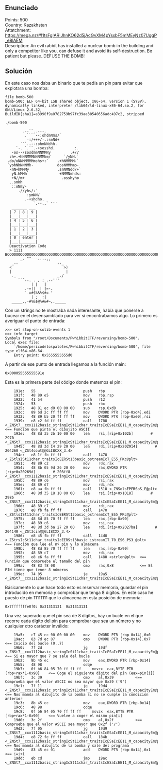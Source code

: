 ## **Enunciado**

Points: 500   
Country: Kazakhstan   
Attatchment: https://mega.nz/#!1tsFgIAR!JhnKO62d5jAcGvXM4pYsxbF5mMEyNz07UggP_e8lAEM   
Description: An evil rabbit has installed a nuclear bomb in the building and only a competitor like you, can defuse it and avoid its self-destruction. Be patient but please..DEFUSE THE BOMB!

## **Solución**

En este caso nos daba un binario que te pedía un pin para evitar que explotara una bomba:

```
file bomb-500 
bomb-500: ELF 64-bit LSB shared object, x86-64, version 1 (SYSV), dynamically linked, interpreter /lib64/ld-linux-x86-64.so.2, for GNU/Linux 2.6.32, BuildID[sha1]=a3990f9a0782759b97fc39aa38540656adc497c2, stripped

```
```
./bomb-500 

        .--``..---.                
         .````--:ohdmNms/`         
          -:/+++/-.:smNd+          
       ```..--:ohmNNdhh.           
     `-. `.``.-+sosshd.         :. 
   -os--/sosdmmNNMMNy         .+// 
  :h+.+hNNMMMNNNMMNm/      `/yNN.` 
 .do/oNNMMMMMmohs+:`    .+hNMMMM-` 
 `yohNhNNNMh-           dosNMMMmo- 
  -mN+hMMMy             .smNMNdd/+`
   yN.hMMh               +NMMNmhds:
   +N//m+                 .osshyho 
  ..smhh                           
   ::oNmy-                         
      .//yhs/:`                    
          :ymNN/                   
         .-+shdho.                 
             `.--..` '''   
   _______ ___ 
  | 7 | 8 | 9 |
  |___|___|___|
  | 4 | 5 | 6 |
  |___|___|___|
  | 1 | 2 | 3 |
  |___|___|___|
  | 0 | enter |
  |___|_______|
  Deactivation Code 
  > 1111 
BOOOOOOOOOOOOOOOOOOOOOOOOOOOOOOOOOOOOOOOOOOOOOOOOOOOOOOOOOOOOOOOOOOOOOOOOOOOM!
       _.-^^---....,,--       
   _--                  --_   
  <                        >) 
  |                         | 
   ._                   _./  
      ```--. . , ; .--'''     
            | |   |           
         .-=||  | |=-.        
         `-=#$%&%$#=-'        
            | ;  :|           
   _____.,-#%&$@%#&#~,._____  

```

Con un strings no te mostraba nada interesante, había que ponerse a bucear en el desensamblado para ver si encontrabamos algo. Lo primero es averiguar el punto de entrada:

```
>>> set stop-on-solib-events 1
>>> info target
Symbols from "/root/Documents/FwhibbitCTF/reversing/bomb-500".
Local exec file:
	`/home/pericodelospalotes/FwhibbitCTF/reversing/bomb-500', file type elf64-x86-64.
	Entry point: 0x5555555555d0
```

A partir de ese punto de entrada llegamos a la función main:

```
0x000055555555591e
```

Esta es la primera parte del código donde metemos el pin:

```
    191e:	55                   	push   rbp
    191f:	48 89 e5             	mov    rbp,rsp
    1922:	41 54                	push   r12
    1924:	53                   	push   rbx
    1925:	48 81 ec d0 00 00 00 	sub    rsp,0xd0
    192c:	89 bd 2c ff ff ff    	mov    DWORD PTR [rbp-0xd4],edi
    1932:	48 89 b5 20 ff ff ff 	mov    QWORD PTR [rbp-0xe0],rsi
    1939:	e8 c2 fd ff ff       	call   1700 <_ZNSt7__cxx1112basic_stringIcSt11char_traitsIcESaIcEE11_M_capacityEm@plt+0x150>  <== Función que pinta el dibujito ASCII
    193e:	48 8d 35 2b 10 00 00 	lea    rsi,[rip+0x102b]        # 2970 <_ZNSt7__cxx1112basic_stringIcSt11char_traitsIcESaIcEE11_M_capacityEm@plt+0x13c0>
    1945:	48 8d 3d 14 29 20 00 	lea    rdi,[rip+0x202914]        # 204260 <_ZSt4cout@@GLIBCXX_3.4>
    194c:	e8 1f fb ff ff       	call   1470 <_ZStlsISt11char_traitsIcEERSt13basic_ostreamIcT_ES5_PKc@plt>
    1951:	48 89 c2             	mov    rdx,rax
    1954:	48 8b 05 9d 26 20 00 	mov    rax,QWORD PTR [rip+0x20269d]        # 203ff8 <_ZNSt7__cxx1112basic_stringIcSt11char_traitsIcESaIcEE11_M_capacityEm@plt+0x202a48>
    195b:	48 89 c6             	mov    rsi,rax
    195e:	48 89 d7             	mov    rdi,rdx
    1961:	e8 aa fb ff ff       	call   1510 <_ZNSolsEPFRSoS_E@plt>
    1966:	48 8d 35 18 10 00 00 	lea    rsi,[rip+0x1018]        # 2985 <_ZNSt7__cxx1112basic_stringIcSt11char_traitsIcESaIcEE11_M_capacityEm@plt+0x13d5>
    196d:	48 89 c7             	mov    rdi,rax
    1970:	e8 fb fa ff ff       	call   1470 <_ZStlsISt11char_traitsIcEERSt13basic_ostreamIcT_ES5_PKc@plt>
    1975:	48 8d 85 70 ff ff ff 	lea    rax,[rbp-0x90]
    197c:	48 89 c6             	mov    rsi,rax
    197f:	48 8d 3d ba 27 20 00 	lea    rdi,[rip+0x2027ba]        # 204140 <_ZSt3cin@@GLIBCXX_3.4>
    1986:	e8 45 fb ff ff       	call   14d0 <_ZStrsIcSt11char_traitsIcEERSt13basic_istreamIT_T0_ES6_PS3_@plt>   <== Función que lee el nº pin y lo almacena
    198b:	48 8d 85 70 ff ff ff 	lea    rax,[rbp-0x90]
    1992:	48 89 c7             	mov    rdi,rax
    1995:	e8 e6 fa ff ff       	call   1480 <strlen@plt>  <== Función que comprueba el tamaño del pin
    199a:	48 83 f8 08          	cmp    rax,0x8            <== El PIN tiene que tener 8 números
    199e:	74 05                	je     19a5 <_ZNSt7__cxx1112basic_stringIcSt11char_traitsIcESaIcEE11_M_capacityEm@plt+0x3f5>
```

Básicamente lo que hace todo esto es reservar memoria, guardar el pin introducido en memoria y comprobar que tenga 8 dígitos. En este caso he puesto de pin 11111111 que lo almacena en esta posición de memoria:

```
0x7fffffffe0f0:	0x31313131	0x31313131
```

Una vez superado que el pin sea de 8 dígitos, hay un bucle en el que recorre cada dígito del pin para comprobar que sea un número y no cualquier otro carácter inválido:

```
    19a5:	c7 45 ec 00 00 00 00 	mov    DWORD PTR [rbp-0x14],0x0
    19ac:	83 7d ec 07          	cmp    DWORD PTR [rbp-0x14],0x7		<== Inicio del bucle (0..7)
    19b0:	7f 2d                	jg     19df <_ZNSt7__cxx1112basic_stringIcSt11char_traitsIcESaIcEE11_M_capacityEm@plt+0x42f>	<== Si es mayor que 7 se sale del bucle
    19b2:	8b 45 ec             	mov    eax,DWORD PTR [rbp-0x14]
    19b5:	48 98                	cdqe   
    19b7:	0f b6 84 05 70 ff ff ff 	movzx  eax,BYTE PTR [rbp+rax*1-0x90]	<== Coge el siguiente dígito del pin (eax=pin[i])
    19bf:	3c 39                	cmp    al,0x39			<== Comprueba que el valor ASCII no sea mayor que 0x39 ('9')
    19c1:	7f 11                	jg     19d4 <_ZNSt7__cxx1112basic_stringIcSt11char_traitsIcESaIcEE11_M_capacityEm@plt+0x424> <== Nos manda al dibujito de la bomba si no se cumple la condición anterior
    19c3:	8b 45 ec             	mov    eax,DWORD PTR [rbp-0x14]		
    19c6:	48 98                	cdqe   
    19c8:	0f b6 84 05 70 ff ff ff 	movzx  eax,BYTE PTR [rbp+rax*1-0x90] 	<== Vuelve a coger el mismo pin[i]
    19d0:	3c 2f                	cmp    al,0x2f			<== Comprueba que el valor ASCII sea mayor que 0x2f ('/')
    19d2:	7f 05                	jg     19d9 <_ZNSt7__cxx1112basic_stringIcSt11char_traitsIcESaIcEE11_M_capacityEm@plt+0x429>
    19d4:	e8 72 fe ff ff       	call   184b <_ZNSt7__cxx1112basic_stringIcSt11char_traitsIcESaIcEE11_M_capacityEm@plt+0x29b>	<== Nos manda al dibujito de la bomba y sale del programa
    19d9:	83 45 ec 01          	add    DWORD PTR [rbp-0x14],0x1 <== i=i+1
    19dd:	eb cd                	jmp    19ac <_ZNSt7__cxx1112basic_stringIcSt11char_traitsIcESaIcEE11_M_capacityEm@plt+0x3fc>
    
```


